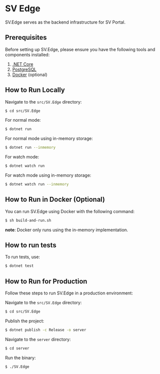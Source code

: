 # SV Edge

SV.Edge serves as the backend infrastructure for SV Portal.

## Prerequisites

Before setting up SV.Edge, please ensure you have the following tools and components installed:

1. [.NET Core](https://dotnet.microsoft.com/en-us/download)
2. [PostgreSQL](https://www.postgresql.org/download/)
3. [Docker](https://docs.docker.com/get-docker/) (optional)

## How to Run Locally

Navigate to the `src/SV.Edge` directory:

```bash
$ cd src/SV.Edge
```

For normal mode:

```bash
$ dotnet run
```

For normal mode using in-memory storage:

```bash
$ dotnet run --inmemory
```

For watch mode:

```bash
$ dotnet watch run
```

For watch mode using in-memory storage:

```bash
$ dotnet watch run --inmemory
```

## How to Run in Docker (Optional)

You can run SV.Edge using Docker with the following command:

```bash
$ sh build-and-run.sh
```

**note**: Docker only runs using the in-memory implementation.

## How to run tests

To run tests, use:

```bash
$ dotnet test
```

## How to Run for Production

Follow these steps to run SV.Edge in a production environment:

Navigate to the `src/SV.Edge` directory:

```bash
$ cd src/SV.Edge
```

Publish the project:

```bash
$ dotnet publish -c Release -o server
```

Navigate to the `server` directory:

```bash
$ cd server
```

Run the binary:

```bash
$ ./SV.Edge
```
